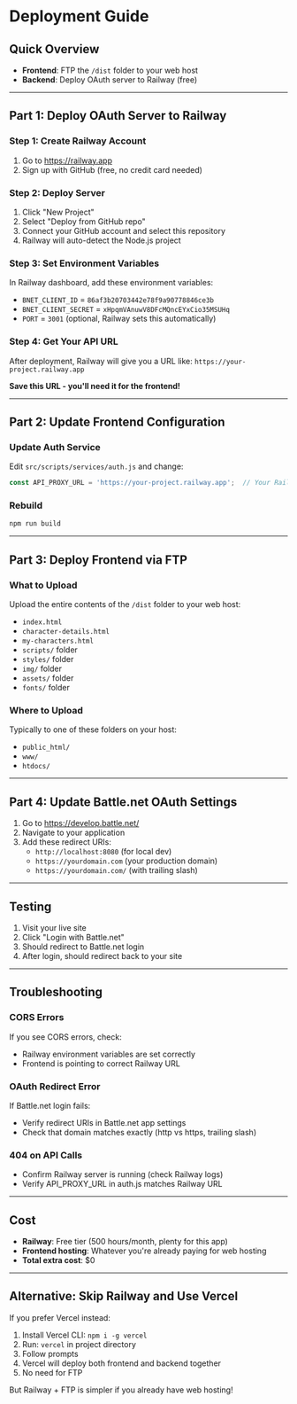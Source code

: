 # Deployment Guide

## Quick Overview
- **Frontend**: FTP the `/dist` folder to your web host
- **Backend**: Deploy OAuth server to Railway (free)

---

## Part 1: Deploy OAuth Server to Railway

### Step 1: Create Railway Account
1. Go to https://railway.app
2. Sign up with GitHub (free, no credit card needed)

### Step 2: Deploy Server
1. Click "New Project"
2. Select "Deploy from GitHub repo"
3. Connect your GitHub account and select this repository
4. Railway will auto-detect the Node.js project

### Step 3: Set Environment Variables
In Railway dashboard, add these environment variables:
- `BNET_CLIENT_ID` = `86af3b20703442e78f9a90778846ce3b`
- `BNET_CLIENT_SECRET` = `xHpqmVAnuwV8DFcMQncEYxCio35MSUHq`
- `PORT` = `3001` (optional, Railway sets this automatically)

### Step 4: Get Your API URL
After deployment, Railway will give you a URL like:
`https://your-project.railway.app`

**Save this URL - you'll need it for the frontend!**

---

## Part 2: Update Frontend Configuration

### Update Auth Service
Edit `src/scripts/services/auth.js` and change:

```javascript
const API_PROXY_URL = 'https://your-project.railway.app';  // Your Railway URL
```

### Rebuild
```bash
npm run build
```

---

## Part 3: Deploy Frontend via FTP

### What to Upload
Upload the entire contents of the `/dist` folder to your web host:
- `index.html`
- `character-details.html`
- `my-characters.html`
- `scripts/` folder
- `styles/` folder
- `img/` folder
- `assets/` folder
- `fonts/` folder

### Where to Upload
Typically to one of these folders on your host:
- `public_html/`
- `www/`
- `htdocs/`

---

## Part 4: Update Battle.net OAuth Settings

1. Go to https://develop.battle.net/
2. Navigate to your application
3. Add these redirect URIs:
   - `http://localhost:8080` (for local dev)
   - `https://yourdomain.com` (your production domain)
   - `https://yourdomain.com/` (with trailing slash)

---

## Testing

1. Visit your live site
2. Click "Login with Battle.net"
3. Should redirect to Battle.net login
4. After login, should redirect back to your site

---

## Troubleshooting

### CORS Errors
If you see CORS errors, check:
- Railway environment variables are set correctly
- Frontend is pointing to correct Railway URL

### OAuth Redirect Error
If Battle.net login fails:
- Verify redirect URIs in Battle.net app settings
- Check that domain matches exactly (http vs https, trailing slash)

### 404 on API Calls
- Confirm Railway server is running (check Railway logs)
- Verify API_PROXY_URL in auth.js matches Railway URL

---

## Cost
- **Railway**: Free tier (500 hours/month, plenty for this app)
- **Frontend hosting**: Whatever you're already paying for web hosting
- **Total extra cost**: $0

---

## Alternative: Skip Railway and Use Vercel

If you prefer Vercel instead:

1. Install Vercel CLI: `npm i -g vercel`
2. Run: `vercel` in project directory
3. Follow prompts
4. Vercel will deploy both frontend and backend together
5. No need for FTP

But Railway + FTP is simpler if you already have web hosting!
